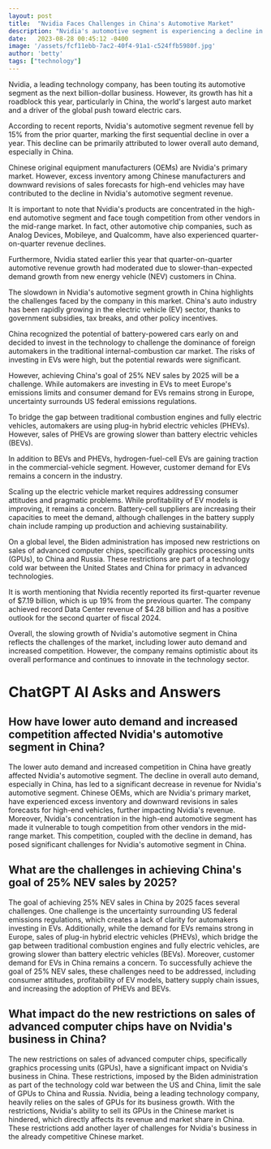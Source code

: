 ```yaml
---
layout: post
title:  "Nvidia Faces Challenges in China's Automotive Market"
description: "Nvidia's automotive segment is experiencing a decline in revenue due to lower auto demand and increased competition in China, the world's largest auto market. Factors affecting Nvidia's performance include excess inventory among Chinese OEMs, downward revisions of sales forecasts for high-end vehicles, and tough competition in the mid-range market. Additionally, slower-than-expected demand from new energy vehicle (NEV) customers has contributed to the slowdown in growth. Nvidia's struggles highlight the challenges in China's auto industry, which is undergoing rapid growth in the electric vehicle sector amid uncertainty surrounding US federal emissions regulations. As a bridge between traditional combustion engines and electric vehicles, the use of plug-in hybrid electric vehicles (PHEVs) is being explored, along with the growth of battery electric vehicles (BEVs) and hydrogen-fuel-cell EVs. However, concerns remain regarding customer demand and profitability. The global implications of Nvidia's performance include new restrictions on sales of advanced computer chips to China and Russia, reflecting the technology cold war between the US and China. Despite these challenges, Nvidia reported positive first-quarter revenue and maintains its optimism and innovation in the technology sector."
date:   2023-08-28 00:45:12 -0400
image: '/assets/fcf11ebb-7ac2-40f4-91a1-c524ffb5980f.jpg'
author: 'betty'
tags: ["technology"]
---
```


Nvidia, a leading technology company, has been touting its automotive segment as the next billion-dollar business. However, its growth has hit a roadblock this year, particularly in China, the world's largest auto market and a driver of the global push toward electric cars.

According to recent reports, Nvidia's automotive segment revenue fell by 15% from the prior quarter, marking the first sequential decline in over a year. This decline can be primarily attributed to lower overall auto demand, especially in China.

Chinese original equipment manufacturers (OEMs) are Nvidia's primary market. However, excess inventory among Chinese manufacturers and downward revisions of sales forecasts for high-end vehicles may have contributed to the decline in Nvidia's automotive segment revenue.

It is important to note that Nvidia's products are concentrated in the high-end automotive segment and face tough competition from other vendors in the mid-range market. In fact, other automotive chip companies, such as Analog Devices, Mobileye, and Qualcomm, have also experienced quarter-on-quarter revenue declines.

Furthermore, Nvidia stated earlier this year that quarter-on-quarter automotive revenue growth had moderated due to slower-than-expected demand growth from new energy vehicle (NEV) customers in China.

The slowdown in Nvidia's automotive segment growth in China highlights the challenges faced by the company in this market. China's auto industry has been rapidly growing in the electric vehicle (EV) sector, thanks to government subsidies, tax breaks, and other policy incentives.

China recognized the potential of battery-powered cars early on and decided to invest in the technology to challenge the dominance of foreign automakers in the traditional internal-combustion car market. The risks of investing in EVs were high, but the potential rewards were significant.

However, achieving China's goal of 25% NEV sales by 2025 will be a challenge. While automakers are investing in EVs to meet Europe's emissions limits and consumer demand for EVs remains strong in Europe, uncertainty surrounds US federal emissions regulations.

To bridge the gap between traditional combustion engines and fully electric vehicles, automakers are using plug-in hybrid electric vehicles (PHEVs). However, sales of PHEVs are growing slower than battery electric vehicles (BEVs).

In addition to BEVs and PHEVs, hydrogen-fuel-cell EVs are gaining traction in the commercial-vehicle segment. However, customer demand for EVs remains a concern in the industry.

Scaling up the electric vehicle market requires addressing consumer attitudes and pragmatic problems. While profitability of EV models is improving, it remains a concern. Battery-cell suppliers are increasing their capacities to meet the demand, although challenges in the battery supply chain include ramping up production and achieving sustainability.

On a global level, the Biden administration has imposed new restrictions on sales of advanced computer chips, specifically graphics processing units (GPUs), to China and Russia. These restrictions are part of a technology cold war between the United States and China for primacy in advanced technologies.

It is worth mentioning that Nvidia recently reported its first-quarter revenue of $7.19 billion, which is up 19% from the previous quarter. The company achieved record Data Center revenue of $4.28 billion and has a positive outlook for the second quarter of fiscal 2024.

Overall, the slowing growth of Nvidia's automotive segment in China reflects the challenges of the market, including lower auto demand and increased competition. However, the company remains optimistic about its overall performance and continues to innovate in the technology sector.


# ChatGPT AI Asks and Answers
## How have lower auto demand and increased competition affected Nvidia's automotive segment in China?
The lower auto demand and increased competition in China have greatly affected Nvidia's automotive segment. The decline in overall auto demand, especially in China, has led to a significant decrease in revenue for Nvidia's automotive segment. Chinese OEMs, which are Nvidia's primary market, have experienced excess inventory and downward revisions in sales forecasts for high-end vehicles, further impacting Nvidia's revenue. Moreover, Nvidia's concentration in the high-end automotive segment has made it vulnerable to tough competition from other vendors in the mid-range market. This competition, coupled with the decline in demand, has posed significant challenges for Nvidia's automotive segment in China.

## What are the challenges in achieving China's goal of 25% NEV sales by 2025?
The goal of achieving 25% NEV sales in China by 2025 faces several challenges. One challenge is the uncertainty surrounding US federal emissions regulations, which creates a lack of clarity for automakers investing in EVs. Additionally, while the demand for EVs remains strong in Europe, sales of plug-in hybrid electric vehicles (PHEVs), which bridge the gap between traditional combustion engines and fully electric vehicles, are growing slower than battery electric vehicles (BEVs). Moreover, customer demand for EVs in China remains a concern. To successfully achieve the goal of 25% NEV sales, these challenges need to be addressed, including consumer attitudes, profitability of EV models, battery supply chain issues, and increasing the adoption of PHEVs and BEVs.

## What impact do the new restrictions on sales of advanced computer chips have on Nvidia's business in China?
The new restrictions on sales of advanced computer chips, specifically graphics processing units (GPUs), have a significant impact on Nvidia's business in China. These restrictions, imposed by the Biden administration as part of the technology cold war between the US and China, limit the sale of GPUs to China and Russia. Nvidia, being a leading technology company, heavily relies on the sales of GPUs for its business growth. With the restrictions, Nvidia's ability to sell its GPUs in the Chinese market is hindered, which directly affects its revenue and market share in China. These restrictions add another layer of challenges for Nvidia's business in the already competitive Chinese market.

